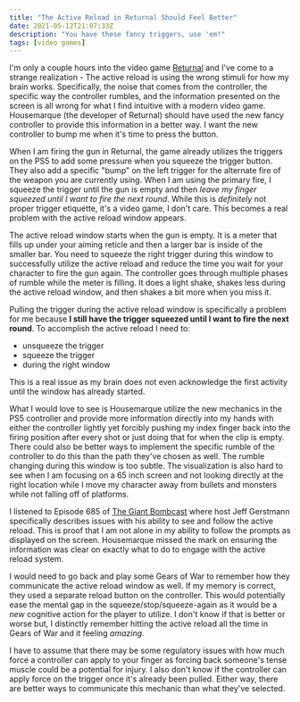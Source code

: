 ```yaml
---
title: "The Active Reload in Returnal Should Feel Better"
date: 2021-05-12T21:07:33Z
description: "You have these fancy triggers, use 'em!"
tags: [video games]
---
```


I'm only a couple hours into the video game [Returnal](https://en.wikipedia.org/wiki/Returnal_(video_game)) and I've come to a strange realization - The active reload is using the wrong stimuli for how my brain works. Specifically, the noise that comes from the controller, the specific way the controller rumbles, and the information presented on the screen is all wrong for what I find intuitive with a modern video game. Housemarque (the developer of Returnal) should have used the new fancy controller to provide this information in a better way. I want the new controller to bump me when it's time to press the button.

When I am firing the gun in Returnal, the game already utilizes the triggers on the PS5 to add some pressure when you squeeze the trigger button. They also add a specific "bump" on the left trigger for the alternate fire of the weapon you are currently using. When I am using the primary fire, I squeeze the trigger until the gun is empty and then _leave my finger squeezed until I want to fire the next round_. While this is _definitely_ not proper trigger etiquette, it's a video game, I don't care. This becomes a real problem with the active reload window appears.

The active reload window starts when the gun is empty. It is a meter that fills up under your aiming reticle and then a larger bar is inside of the smaller bar. You need to squeeze the right trigger during this window to successfully utilize the active reload and reduce the time you wait for your character to fire the gun again. The controller goes through multiple phases of rumble while the meter is filling. It does a light shake, shakes less during the active reload window, and then shakes a bit more when you miss it.

Pulling the trigger during the active reload window is specifically a problem for me because **I still have the trigger squeezed until I want to fire the next round**. To accomplish the active reload I need to:

- unsqueeze the trigger
- squeeze the trigger
- during the right window

This is a real issue as my brain does not even acknowledge the first activity until the window has already started.

What I would love to see is Housemarque utilize the new mechanics in the PS5 controller and provide more information directly into my hands with either the controller lightly yet forcibly pushing my index finger back into the firing position after every shot or just doing that for when the clip is empty. There could also be better ways to implement the specific rumble of the controller to do this than the path they've chosen as well. The rumble changing during this window is too subtle. The visualization is also hard to see when I am focusing on a 65 inch screen and not looking directly at the right location while I move my character away from bullets and monsters while not falling off of platforms.

I listened to Episode 685 of [The Giant Bombcast](https://www.giantbomb.com/shows/685-i-did-it-for-the-grookey/2970-21085/) where host Jeff Gerstmann specifically describes issues with his ability to see and follow the active reload. This is proof that I am not alone in my ability to follow the prompts as displayed on the screen. Housemarque missed the mark on ensuring the information was clear on exactly what to do to engage with the active reload system.

I would need to go back and play some Gears of War to remember how they communicate the active reload window as well. If my memory is correct, they used a separate reload button on the controller. This would potentially ease the mental gap in the squeeze/stop/squeeze-again as it would be a _new_ cognitive action for the player to utilize. I don't know if that is better or worse but, I distinctly remember hitting the active reload all the time in Gears of War and it feeling _amazing_.

I have to assume that there may be some regulatory issues with how much force a controller can apply to your finger as forcing back someone's tense muscle could be a potential for injury. I also don't know if the controller can apply force on the trigger once it's already been pulled. Either way, there are better ways to communicate this mechanic than what they've selected.
